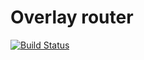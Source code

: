 # Overlay router

[![Build Status](https://travis-ci.org/elmo-net/overlay-routing.svg)](https://travis-ci.org/elmo-net/overlay-routing)